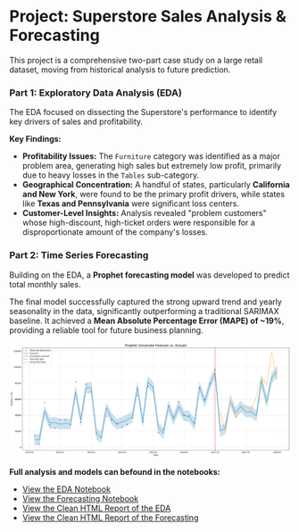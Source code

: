 
# Project: Superstore Sales Analysis & Forecasting

This project is a comprehensive two-part case study on a large retail dataset, moving from historical analysis to future prediction.

### Part 1: Exploratory Data Analysis (EDA)
The EDA focused on dissecting the Superstore's performance to identify key drivers of sales and profitability.

**Key Findings:**
*   **Profitability Issues:** The `Furniture` category was identified as a major problem area, generating high sales but extremely low profit, primarily due to heavy losses in the `Tables` sub-category.
*   **Geographical Concentration:** A handful of states, particularly **California and New York**, were found to be the primary profit drivers, while states like **Texas and Pennsylvania** were significant loss centers.
*   **Customer-Level Insights:** Analysis revealed "problem customers" whose high-discount, high-ticket orders were responsible for a disproportionate amount of the company's losses.

### Part 2: Time Series Forecasting
Building on the EDA, a **Prophet forecasting model** was developed to predict total monthly sales.

The final model successfully captured the strong upward trend and yearly seasonality in the data, significantly outperforming a traditional SARIMAX baseline. It achieved a **Mean Absolute Percentage Error (MAPE) of ~19%**, providing a reliable tool for future business planning.

![Prophet Sales Forecast](./images/retail_sales_proph_fc.png)

**Full analysis and models can befound in the notebooks:**
*   [View the EDA Notebook](./Retail_Sales_EDA.ipynb)
*   [View the Forecasting Notebook](./Retail_Sales_Forecasting.ipynb)
*   [View the Clean HTML Report of the EDA](https://htmlpreview.github.io/?https://raw.githubusercontent.com/jalhane88/Data-Analysis-Portfolio/refs/heads/main/project_retail_sales/Retail_Sales_EDA_html.html)
*   [View the Clean HTML Report of the Forecasting](https://htmlpreview.github.io/?https://raw.githubusercontent.com/jalhane88/Data-Analysis-Portfolio/refs/heads/main/project_retail_sales/Retail_Sales_Forecasting.html)
